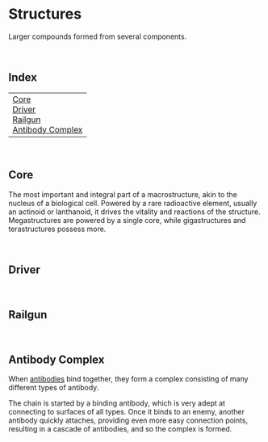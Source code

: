 # Structures

Larger compounds formed from several components.


<br>


## Index

<table>
  <td>
    <a href="#core">Core</a> <br>
    <a href="#driver">Driver</a> <br>
    <a href="#railgun">Railgun</a> <br>
    <a href="#antibody-complex">Antibody Complex</a>
  </td>
</table>


<br>


## Core

The most important and integral part of a macrostructure, akin to the nucleus of a biological cell. Powered by a rare radioactive element, usually an actinoid or lanthanoid, it drives the vitality and reactions of the structure. Megastructures are powered by a single core, while gigastructures and terastructures possess more.


<br>


## Driver


<br>


## Railgun


<br>


## Antibody Complex

When [antibodies](../particles/readme.md#antibody) bind together, they form a complex consisting of many different types of antibody.

The chain is started by a binding antibody, which is very adept at connecting to surfaces of all types. Once it binds to an enemy, another antibody quickly attaches, providing even more easy connection points, resulting in a cascade of antibodies, and so the complex is formed.
